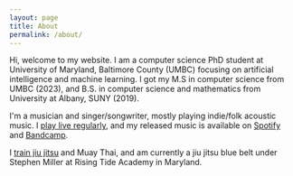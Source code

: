 ```yaml
---
layout: page
title: About
permalink: /about/
---
```


Hi, welcome to my website. I am a computer science PhD student at University of Maryland, Baltimore County (UMBC) focusing on artificial intelligence and machine learning. I got my M.S in computer science from UMBC (2023), and B.S. in computer science and mathematics from University at Albany, SUNY (2019).

I'm a musician and singer/songwriter, mostly playing indie/folk acoustic music. I [play live regularly](/music), and my released music is available on [Spotify](https://open.spotify.com/artist/3mWRgP603oVga3g0Y4DZoC?si=3J_Gw9FgSKGBr_4y9dMK2g) and [Bandcamp](https://animal-project.bandcamp.com/).

I [train jiu jitsu](https://www.youtube.com/watch?v=K7TQpEDYzCg) and Muay Thai, and am currently a jiu jitsu blue belt under Stephen Miller at Rising Tide Academy in Maryland.